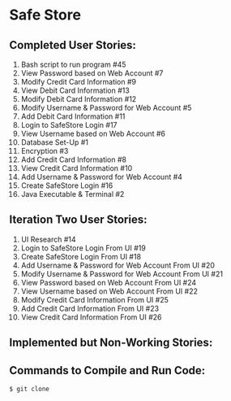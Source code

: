 # Safe Store

## Completed User Stories:
1. Bash script to run program #45
2. View Password based on Web Account #7
3. Modify Credit Card Information #9
4. View Debit Card Information #13
5. Modify Debit Card Information #12
6. Modify Username & Password for Web Account #5
7. Add Debit Card Information #11
8. Login to SafeStore Login #17
9. View Username based on Web Account #6
10. Database Set-Up #1
11. Encryption #3
12. Add Credit Card Information #8
13. View Credit Card Information #10
14. Add Username & Password for Web Account #4
15. Create SafeStore Login #16
16. Java Executable & Terminal #2
## Iteration Two User Stories:
1. UI Research #14
2. Login to SafeStore Login From UI #19
3. Create SafeStore Login From UI #18
4. Add Username & Password for Web Account From UI #20
5. Modify Username & Password for Web Account From UI #21
6. View Password based on Web Account From UI #24
7. View Username based on Web Account From UI #22
8. Modify Credit Card Information From UI #25
9. Add Credit Card Information From UI #23
10. View Credit Card Information From UI #26
## Implemented but Non-Working Stories:

## Commands to Compile and Run Code:
```sh
$ git clone 
```
